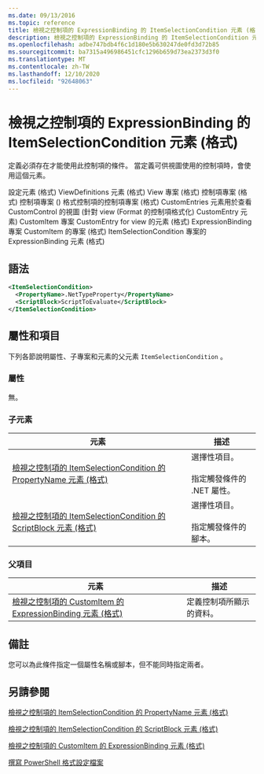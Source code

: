 ```yaml
---
ms.date: 09/13/2016
ms.topic: reference
title: 檢視之控制項的 ExpressionBinding 的 ItemSelectionCondition 元素 (格式)
description: 檢視之控制項的 ExpressionBinding 的 ItemSelectionCondition 元素 (格式)
ms.openlocfilehash: adbe747bdb4f6c1d180e5b630247de0fd3d72b85
ms.sourcegitcommit: ba7315a496986451cfc1296b659d73ea2373d3f0
ms.translationtype: MT
ms.contentlocale: zh-TW
ms.lasthandoff: 12/10/2020
ms.locfileid: "92648063"
---
```

# <a name="itemselectioncondition-element-for-expressionbinding-for-controls-for-view-format"></a>檢視之控制項的 ExpressionBinding 的 ItemSelectionCondition 元素 (格式)

定義必須存在才能使用此控制項的條件。 當定義可供視圖使用的控制項時，會使用這個元素。

設定元素 (格式) ViewDefinitions 元素 (格式) View 專案 (格式) 控制項專案 (格式) 控制項專案 () 格式控制項的控制項專案 (格式) CustomEntries 元素用於查看 CustomControl 的視圖 (針對 view (Format 的控制項格式化) CustomEntry 元素) CustomItem 專案 CustomEntry for view 的元素 (格式) ExpressionBinding 專案 CustomItem 的專案 (格式) ItemSelectionCondition 專案的 ExpressionBinding 元素 (格式) 

## <a name="syntax"></a>語法

```xml
<ItemSelectionCondition>
  <PropertyName>.NetTypeProperty</PropertyName>
  <ScriptBlock>ScriptToEvaluate</ScriptBlock>
</ItemSelectionCondition>
```

## <a name="attributes-and-elements"></a>屬性和項目

下列各節說明屬性、子專案和元素的父元素 `ItemSelectionCondition` 。

### <a name="attributes"></a>屬性

無。

### <a name="child-elements"></a>子元素

|元素|描述|
|-------------|-----------------|
|[檢視之控制項的 ItemSelectionCondition 的 PropertyName 元素 (格式)](./propertyname-element-for-itemselectioncondition-for-controls-for-view-format.md)|選擇性項目。<br /><br /> 指定觸發條件的 .NET 屬性。|
|[檢視之控制項的 ItemSelectionCondition 的 ScriptBlock 元素 (格式)](./scriptblock-element-for-itemselectioncondition-for-controls-for-view-format.md)|選擇性項目。<br /><br /> 指定觸發條件的腳本。|

### <a name="parent-elements"></a>父項目

|元素|描述|
|-------------|-----------------|
|[檢視之控制項的 CustomItem 的 ExpressionBinding 元素 (格式)](./expressionbinding-element-for-customitem-for-controls-for-view-format.md)|定義控制項所顯示的資料。|

## <a name="remarks"></a>備註

您可以為此條件指定一個屬性名稱或腳本，但不能同時指定兩者。

## <a name="see-also"></a>另請參閱

[檢視之控制項的 ItemSelectionCondition 的 PropertyName 元素 (格式)](./propertyname-element-for-itemselectioncondition-for-controls-for-view-format.md)

[檢視之控制項的 ItemSelectionCondition 的 ScriptBlock 元素 (格式)](./scriptblock-element-for-itemselectioncondition-for-controls-for-view-format.md)

[檢視之控制項的 CustomItem 的 ExpressionBinding 元素 (格式)](./expressionbinding-element-for-customitem-for-controls-for-view-format.md)

[撰寫 PowerShell 格式設定檔案](./writing-a-powershell-formatting-file.md)
